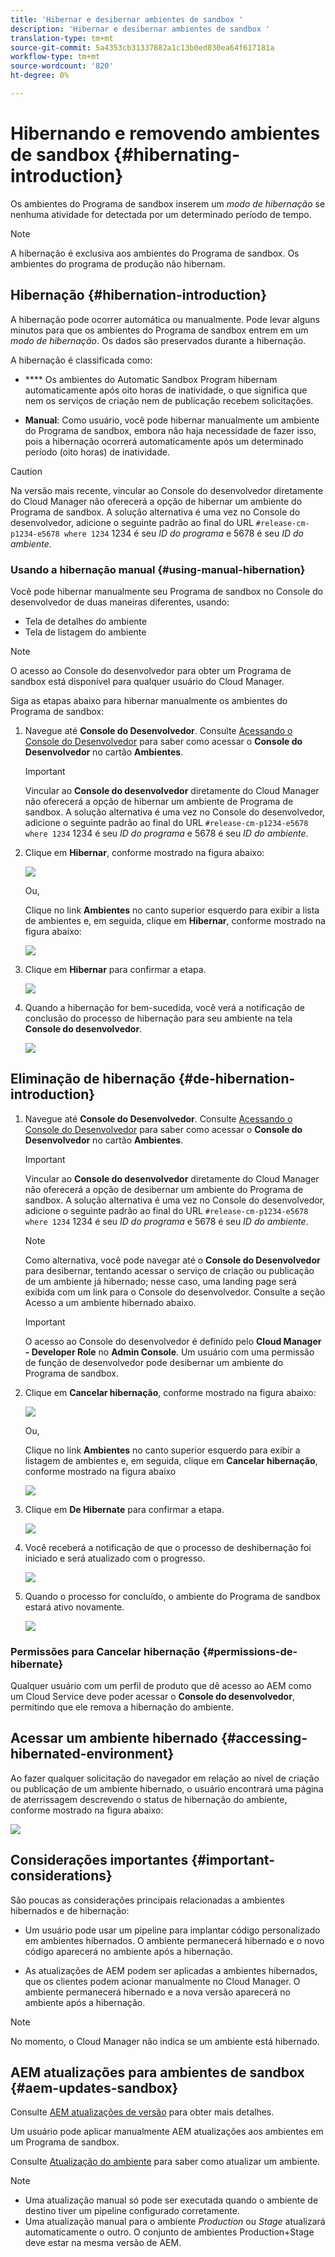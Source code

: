 ```yaml
---
title: 'Hibernar e desibernar ambientes de sandbox '
description: 'Hibernar e desibernar ambientes de sandbox '
translation-type: tm+mt
source-git-commit: 5a4353cb31337882a1c13b0ed830ea64f617181a
workflow-type: tm+mt
source-wordcount: '820'
ht-degree: 0%

---
```



# Hibernando e removendo ambientes de sandbox {#hibernating-introduction}

Os ambientes do Programa de sandbox inserem um *modo de hibernação* se nenhuma atividade for detectada por um determinado período de tempo.

>[!NOTE]
>A hibernação é exclusiva aos ambientes do Programa de sandbox. Os ambientes do programa de produção não hibernam.

## Hibernação {#hibernation-introduction}

A hibernação pode ocorrer automática ou manualmente. Pode levar alguns minutos para que os ambientes do Programa de sandbox entrem em um *modo de hibernação*. Os dados são preservados durante a hibernação.

A hibernação é classificada como:

* ****  Os ambientes do Automatic Sandbox Program hibernam automaticamente após oito horas de inatividade, o que significa que nem os serviços de criação nem de publicação recebem solicitações.

* **Manual**: Como usuário, você pode hibernar manualmente um ambiente do Programa de sandbox, embora não haja necessidade de fazer isso, pois a hibernação ocorrerá automaticamente após um determinado período (oito horas) de inatividade.

>[!CAUTION]
>Na versão mais recente, vincular ao Console do desenvolvedor diretamente do Cloud Manager não oferecerá a opção de hibernar um ambiente do Programa de sandbox. A solução alternativa é uma vez no Console do desenvolvedor, adicione o seguinte padrão ao final do URL `#release-cm-p1234-e5678 where 1234` 1234 é seu *ID do programa* e 5678 é seu *ID do ambiente*.

### Usando a hibernação manual {#using-manual-hibernation}

Você pode hibernar manualmente seu Programa de sandbox no Console do desenvolvedor de duas maneiras diferentes, usando:

* Tela de detalhes do ambiente
* Tela de listagem do ambiente

>[!NOTE]
>O acesso ao Console do desenvolvedor para obter um Programa de sandbox está disponível para qualquer usuário do Cloud Manager.

Siga as etapas abaixo para hibernar manualmente os ambientes do Programa de sandbox:

1. Navegue até **Console do Desenvolvedor**.
Consulte [Acessando o Console do Desenvolvedor](/help/implementing/cloud-manager/manage-environments.md#accessing-developer-console) para saber como acessar o **Console do Desenvolvedor** no cartão **Ambientes**.
   >[!IMPORTANT]
   >Vincular ao **Console do desenvolvedor** diretamente do Cloud Manager não oferecerá a opção de hibernar um ambiente de Programa de sandbox. A solução alternativa é uma vez no Console do desenvolvedor, adicione o seguinte padrão ao final do URL `#release-cm-p1234-e5678 where 1234` 1234 é seu *ID do programa* e 5678 é seu *ID do ambiente*.

1. Clique em **Hibernar**, conforme mostrado na figura abaixo:

   ![](assets/hibernate-1.png)

   Ou,

   Clique no link **Ambientes** no canto superior esquerdo para exibir a lista de ambientes e, em seguida, clique em **Hibernar**, conforme mostrado na figura abaixo:

   ![](assets/hibernate-1b.png)

1. Clique em **Hibernar** para confirmar a etapa.

   ![](assets/hibernate-2.png)

1. Quando a hibernação for bem-sucedida, você verá a notificação de conclusão do processo de hibernação para seu ambiente na tela **Console do desenvolvedor**.

   ![](assets/hibernate-4.png)


## Eliminação de hibernação {#de-hibernation-introduction}

1. Navegue até **Console do Desenvolvedor**.
Consulte [Acessando o Console do Desenvolvedor](/help/implementing/cloud-manager/manage-environments.md#accessing-developer-console) para saber como acessar o **Console do Desenvolvedor** no cartão **Ambientes**.

   >[!IMPORTANT]
   >Vincular ao **Console do desenvolvedor** diretamente do Cloud Manager não oferecerá a opção de desibernar um ambiente do Programa de sandbox. A solução alternativa é uma vez no Console do desenvolvedor, adicione o seguinte padrão ao final do URL `#release-cm-p1234-e5678 where 1234` 1234 é seu *ID do programa* e 5678 é seu *ID do ambiente*.

   >[!NOTE]
   >Como alternativa, você pode navegar até o **Console do Desenvolvedor** para desibernar, tentando acessar o serviço de criação ou publicação de um ambiente já hibernado; nesse caso, uma landing page será exibida com um link para o Console do desenvolvedor. Consulte a seção Acesso a um ambiente hibernado abaixo.

   >[!IMPORTANT]
   >O acesso ao Console do desenvolvedor é definido pelo **Cloud Manager - Developer Role** no **Admin Console**. Um usuário com uma permissão de função de desenvolvedor pode desibernar um ambiente do Programa de sandbox.

1. Clique em **Cancelar hibernação**, conforme mostrado na figura abaixo:

   ![](assets/de-hibernation-img1.png)

   Ou,

   Clique no link **Ambientes** no canto superior esquerdo para exibir a listagem de ambientes e, em seguida, clique em **Cancelar hibernação**, conforme mostrado na figura abaixo

   ![](assets/de-hibernate-1b.png)


1. Clique em **De Hibernate** para confirmar a etapa.

   ![](assets/de-hibernation-img2.png)

1. Você receberá a notificação de que o processo de deshibernação foi iniciado e será atualizado com o progresso.

   ![](assets/de-hibernation-img3.png)

1. Quando o processo for concluído, o ambiente do Programa de sandbox estará ativo novamente.

   ![](assets/de-hibernation-img4.png)

### Permissões para Cancelar hibernação {#permissions-de-hibernate}

Qualquer usuário com um perfil de produto que dê acesso ao AEM como um Cloud Service deve poder acessar o **Console do desenvolvedor**, permitindo que ele remova a hibernação do ambiente.

## Acessar um ambiente hibernado {#accessing-hibernated-environment}

Ao fazer qualquer solicitação do navegador em relação ao nível de criação ou publicação de um ambiente hibernado, o usuário encontrará uma página de aterrissagem descrevendo o status de hibernação do ambiente, conforme mostrado na figura abaixo:

![](assets/de-hibernation-img5.png)

## Considerações importantes {#important-considerations}

São poucas as considerações principais relacionadas a ambientes hibernados e de hibernação:

* Um usuário pode usar um pipeline para implantar código personalizado em ambientes hibernados. O ambiente permanecerá hibernado e o novo código aparecerá no ambiente após a hibernação.

* As atualizações de AEM podem ser aplicadas a ambientes hibernados, que os clientes podem acionar manualmente no Cloud Manager. O ambiente permanecerá hibernado e a nova versão aparecerá no ambiente após a hibernação.

>[!NOTE]
>No momento, o Cloud Manager não indica se um ambiente está hibernado.

## AEM atualizações para ambientes de sandbox {#aem-updates-sandbox}

Consulte [AEM atualizações de versão](/help/implementing/deploying/aem-version-updates.md) para obter mais detalhes.

Um usuário pode aplicar manualmente AEM atualizações aos ambientes em um Programa de sandbox.

Consulte [Atualização do ambiente](/help/implementing/cloud-manager/manage-environments.md#updating-dev-environment) para saber como atualizar um ambiente.

>[!NOTE]
>* Uma atualização manual só pode ser executada quando o ambiente de destino tiver um pipeline configurado corretamente.
>* Uma atualização manual para o ambiente *Production* ou *Stage* atualizará automaticamente o outro. O conjunto de ambientes Production+Stage deve estar na mesma versão de AEM.






